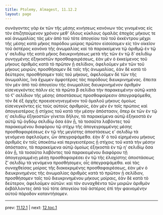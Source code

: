 ```yaml
---
title: Ptolemy, Almagest, 11.12.2
layout: page
---
```


συνάγοντες γὰρ ἐκ τῶν τῆς μέσης κινήσεως κανόνων τὰς γινομένας εἰς τὸν ἐπιζητούμενον χρόνον μεθ' ὅλους κύκλους ὁμαλὰς ἐποχὰς μήκους τε καὶ ἀνωμαλίας τὰς μὲν ἀπὸ τοῦ τότε ἀπογείου τοῦ τοῦ ἐκκέντρου μέχρι τῆς μέσης κατὰ μῆκος παρόδου μοίρας πρῶτον εἰσοίσομεν εἰς τὸν οἰκεῖον τοῦ ἀστέρος κανόνα τῆς ἀνωμαλίας καὶ τὰ παρακείμενα τῷ ἀριθμῷ ἐν τῷ γʹ σελιδίῳ τῆς κατὰ μῆκος διευκρινήσεως μετὰ τῆς τῶν ἐν τῷ δʹ σελιδίῳ συνηγμένης ἑξηκοστῶν προσθαφαιρέσεως, ἐὰν μὲν ὁ ἐκκείμενος τοῦ μήκους ἀριθμὸς κατὰ τὸ πρῶτον ᾖ σελίδιον, ἀφελοῦμεν μὲν τῶν τοῦ μήκους μοιρῶν, προσθήσομεν δὲ ταῖς τῆς ἀνωμαλίας, ἐὰν δὲ κατὰ τὸ δεύτερον, προσθήσομεν ταῖς τοῦ μήκους, ἀφελοῦμεν δὲ τῶν τῆς ἀνωμαλίας, ἵνα ἔχωμεν ἀμφοτέρας τὰς παρόδους διευκρινημένας. ἔπειτα τὸν μὲν ἀπὸ τοῦ ἀπογείου τῆς ἀνωμαλίας διευκρινημένον ἀριθμὸν εἰσενεγκόντες πάλιν εἰς τὰ πρῶτα β σελίδια τὴν παρακειμένην αὐτῷ κατὰ τὸ Ϛʹ σελίδιον τῆς μέσης ἀποστάσεως προσθαφαίρεσιν ἀπογραψόμεθα, τὸν δὲ ἐξ ἀρχῆς προεισενηνεγμένον τοῦ ὁμαλοῦ μήκους ὁμοίως εἰσενεγκόντες εἰς τοὺς αὐτοὺς ἀριθμούς, ἐὰν μὲν ἐν τοῖς πρώτοις καὶ ἀπογειοτέροις ᾖ στίχοις τοῦ κατὰ τὴν μέσην ἀπόστασιν, ὅπερ ἐκ τῶν ἐν τῷ ηʹ σελιδίῳ ἑξηκοστῶν γίνεται δῆλον, τὰ παρακείμενα αὐτῷ ἑξηκοστὰ ἐν αὐτῷ τῷ ὀγδόῳ σελιδίῳ ὅσα ἐὰν ᾖ, τὰ τοσαῦτα λαβόντες τοῦ παρακειμένου διαφόρου τῷ στίχῳ τῆς ἀπογεγραμμένης μέσης προσθαφαιρέσεως ἐν τῷ τῆς μεγίστης ἀποστάσεως εʹ σελιδίῳ τὰ γενόμενα ἀφελοῦμεν, ὧν ἀπεγραψάμεθα. ἐὰν δ' ὁ τοῦ εἰρημένου μήκους ἀριθμὸς ἐν τοῖς ὑποκάτω καὶ περιγειοτέροις ᾖ στίχοις τοῦ κατὰ τὴν μέσην ἀπόστασιν, τὰ παρακείμενα αὐτῷ ὁμοίως ἑξηκοστὰ ἐν τῷ ηʹ σελιδίῳ ὅσα ἐὰν ᾖ, τὰ τοσαῦτα λαβόντες τοῦ παρακειμένου διαφόρου τῇ ἀπογεγραμμένῃ μέσῃ προσθαφαιρέσει ἐν τῷ τῆς ἐλαχίστης ἀποστάσεως ζʹ σελιδίῳ τὰ γενόμενα προσθήσομεν, οἷς ἀπεγραψάμεθα. καὶ τὰς συναχθείσας μοίρας τῆς διακεκριμένης προσθαφαιρέσεως, ἐὰν μὲν ὁ διευκρινημένος τῆς ἀνωμαλίας ἀριθμὸς κατὰ τὸ πρῶτον ᾖ σελίδιον, προσθήσομεν ταῖς τοῦ διευκρινημένου μήκους μοίραις, ἐὰν δὲ κατὰ τὸ δεύτερον, ἀφελοῦμεν αὐτῶν: καὶ τὸν συναχθέντα τῶν μοιρῶν ἀριθμὸν ἐκβάλλοντες ἀπὸ τοῦ τότε ἀπογείου τοῦ ἀστέρος ἐπὶ τὴν φαινομένην αὐτοῦ πάροδον καταντήσομεν. 

---

prev: [11.12.1](../11.12.1/) | next: [12.toc.1](../12.toc.1/)

